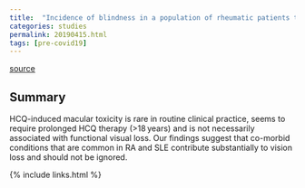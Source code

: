 ```yaml
---
title:  "Incidence of blindness in a population of rheumatic patients treated with hydroxychloroquine"
categories: studies
permalink: 20190415.html
tags: [pre-covid19]
---
```


[source](https://academic.oup.com/rheumap/article/3/1/rkz009/5466462)

## Summary

HCQ-induced macular toxicity is rare in routine clinical practice, seems to require prolonged HCQ therapy (>18 years) and is not necessarily associated with functional visual loss. Our findings suggest that co-morbid conditions that are common in RA and SLE contribute substantially to vision loss and should not be ignored.

{% include links.html %}
